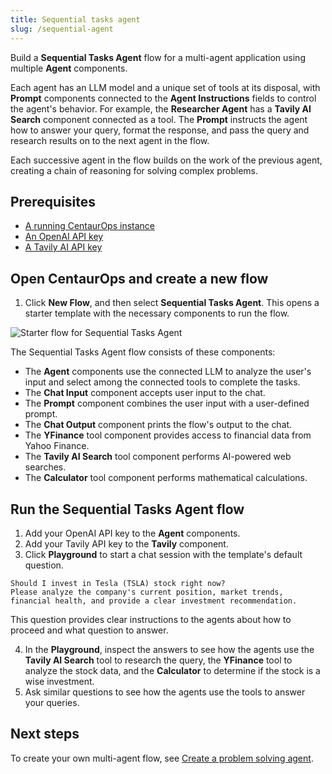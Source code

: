 ```yaml
---
title: Sequential tasks agent
slug: /sequential-agent
---
```


Build a **Sequential Tasks Agent** flow for a multi-agent application using multiple **Agent** components.

Each agent has an LLM model and a unique set of tools at its disposal, with **Prompt** components connected to the **Agent Instructions** fields to control the agent's behavior. For example, the **Researcher Agent** has a **Tavily AI Search** component connected as a tool. The **Prompt** instructs the agent how to answer your query, format the response, and pass the query and research results on to the next agent in the flow.

Each successive agent in the flow builds on the work of the previous agent, creating a chain of reasoning for solving complex problems.

## Prerequisites

- [A running CentaurOps instance](/get-started-installation)
- [An OpenAI API key](https://platform.openai.com/)
- [A Tavily AI API key](https://www.tavily.com/)

## Open CentaurOps and create a new flow

1. Click **New Flow**, and then select **Sequential Tasks Agent**.
This opens a starter template with the necessary components to run the flow.

![Starter flow for Sequential Tasks Agent](/img/starter-flow-sequential-agent.png)

The Sequential Tasks Agent flow consists of these components:

* The **Agent** components use the connected LLM to analyze the user's input and select among the connected tools to complete the tasks.
* The **Chat Input** component accepts user input to the chat.
* The **Prompt** component combines the user input with a user-defined prompt.
* The **Chat Output** component prints the flow's output to the chat.
* The **YFinance** tool component provides access to financial data from Yahoo Finance.
* The **Tavily AI Search** tool component performs AI-powered web searches.
* The **Calculator** tool component performs mathematical calculations.

## Run the Sequential Tasks Agent flow

1. Add your OpenAI API key to the **Agent** components.
2. Add your Tavily API key to the **Tavily** component.
3. Click **Playground** to start a chat session with the template's default question.

```text
Should I invest in Tesla (TSLA) stock right now?
Please analyze the company's current position, market trends,
financial health, and provide a clear investment recommendation.
```

This question provides clear instructions to the agents about how to proceed and what question to answer.

4. In the **Playground**, inspect the answers to see how the agents use the **Tavily AI Search** tool to research the query, the **YFinance** tool to analyze the stock data, and the **Calculator** to determine if the stock is a wise investment.
5. Ask similar questions to see how the agents use the tools to answer your queries.

## Next steps

To create your own multi-agent flow, see [Create a problem solving agent](/agents-tool-calling-agent-component).
